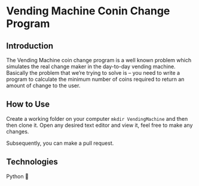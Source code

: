 # Vending Machine Conin Change Program

## Introduction
The Vending Machine coin change program is a well known problem which simulates the real change maker in the day-to-day vending machine. 
Basically the problem that we’re trying to solve is – you need to write a program to calculate the minimum number of coins required to return an amount of change to the user.

## How to Use
Create a working folder on your computer `mkdir VendingMachine` and then then clone it.
Open any desired text editor and view it, feel free to make any changes.

Subsequently, you can make a pull request.

## Technologies
Python :snake:
